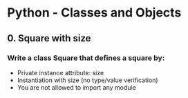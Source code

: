 # Python - Classes and Objects

## 0. Square with size
### Write a class Square that defines a square by:

- Private instance attribute: size
- Instantiation with size (no type/value verification)
- You are not allowed to import any module